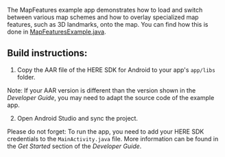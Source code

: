 The MapFeatures example app demonstrates how to load and switch between various map schemes and how to overlay specialized map features, such as 3D landmarks, onto the map. You can find how this is done in [MapFeaturesExample.java](app/src/main/java/com/here/mapfeatures/MapFeaturesExample.java).

Build instructions:
-------------------

1) Copy the AAR file of the HERE SDK for Android to your app's `app/libs` folder.

Note: If your AAR version is different than the version shown in the _Developer Guide_, you may need to adapt the source code of the example app.

2) Open Android Studio and sync the project.

Please do not forget: To run the app, you need to add your HERE SDK credentials to the `MainActivity.java` file. More information can be found in the _Get Started_ section of the _Developer Guide_.

